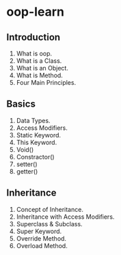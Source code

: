 # oop-learn

## Introduction
1. What is oop.
2. What is a Class.
3. What is an Object.
4. What is Method.
5. Four Main Principles.

## Basics
1. Data Types.
2. Access Modifiers.
3. Static Keyword.
4. This Keyword.
5. Void()
6. Constractor()
7. setter()
8. getter()

## Inheritance
1. Concept of Inheritance.
2. Inheritance with Access Modifiers.
3. Superclass & Subclass.
4. Super Keyword.
5. Override Method.
6. Overload Method.
